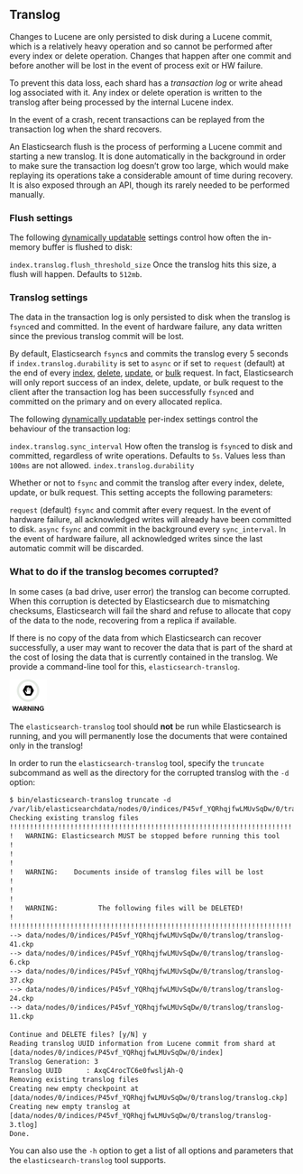 ## Translog

Changes to Lucene are only persisted to disk during a Lucene commit, which is a relatively heavy operation and so cannot be performed after every index or delete operation. Changes that happen after one commit and before another will be lost in the event of process exit or HW failure.

To prevent this data loss, each shard has a _transaction log_ or write ahead log associated with it. Any index or delete operation is written to the translog after being processed by the internal Lucene index.

In the event of a crash, recent transactions can be replayed from the transaction log when the shard recovers.

An Elasticsearch flush is the process of performing a Lucene commit and starting a new translog. It is done automatically in the background in order to make sure the transaction log doesn’t grow too large, which would make replaying its operations take a considerable amount of time during recovery. It is also exposed through an API, though its rarely needed to be performed manually.

### Flush settings

The following [dynamically updatable](indices-update-settings.html "Update Indices Settings") settings control how often the in-memory buffer is flushed to disk:

`index.translog.flush_threshold_size`
     Once the translog hits this size, a flush will happen. Defaults to `512mb`. 

### Translog settings

The data in the transaction log is only persisted to disk when the translog is `fsync`ed and committed. In the event of hardware failure, any data written since the previous translog commit will be lost.

By default, Elasticsearch `fsync`s and commits the translog every 5 seconds if `index.translog.durability` is set to `async` or if set to `request` (default) at the end of every [index](docs-index_.html "Index API"), [delete](docs-delete.html "Delete API"), [update](docs-update.html "Update API"), or [bulk](docs-bulk.html "Bulk API") request. In fact, Elasticsearch will only report success of an index, delete, update, or bulk request to the client after the transaction log has been successfully `fsync`ed and committed on the primary and on every allocated replica.

The following [dynamically updatable](indices-update-settings.html "Update Indices Settings") per-index settings control the behaviour of the transaction log:

`index.translog.sync_interval`
     How often the translog is `fsync`ed to disk and committed, regardless of write operations. Defaults to `5s`. Values less than `100ms` are not allowed. 
`index.translog.durability`
    

Whether or not to `fsync` and commit the translog after every index, delete, update, or bulk request. This setting accepts the following parameters:

`request`
     (default) `fsync` and commit after every request. In the event of hardware failure, all acknowledged writes will already have been committed to disk. 
`async`
     `fsync` and commit in the background every `sync_interval`. In the event of hardware failure, all acknowledged writes since the last automatic commit will be discarded. 

### What to do if the translog becomes corrupted?

In some cases (a bad drive, user error) the translog can become corrupted. When this corruption is detected by Elasticsearch due to mismatching checksums, Elasticsearch will fail the shard and refuse to allocate that copy of the data to the node, recovering from a replica if available.

If there is no copy of the data from which Elasticsearch can recover successfully, a user may want to recover the data that is part of the shard at the cost of losing the data that is currently contained in the translog. We provide a command-line tool for this, `elasticsearch-translog`.

![Warning](images/icons/warning.png)

The `elasticsearch-translog` tool should **not** be run while Elasticsearch is running, and you will permanently lose the documents that were contained only in the translog!

In order to run the `elasticsearch-translog` tool, specify the `truncate` subcommand as well as the directory for the corrupted translog with the `-d` option:
    
    
    $ bin/elasticsearch-translog truncate -d /var/lib/elasticsearchdata/nodes/0/indices/P45vf_YQRhqjfwLMUvSqDw/0/translog/
    Checking existing translog files
    !!!!!!!!!!!!!!!!!!!!!!!!!!!!!!!!!!!!!!!!!!!!!!!!!!!!!!!!!!!!!!!!!!!!!!!
    !   WARNING: Elasticsearch MUST be stopped before running this tool   !
    !                                                                     !
    !   WARNING:    Documents inside of translog files will be lost       !
    !                                                                     !
    !   WARNING:          The following files will be DELETED!            !
    !!!!!!!!!!!!!!!!!!!!!!!!!!!!!!!!!!!!!!!!!!!!!!!!!!!!!!!!!!!!!!!!!!!!!!!
    --> data/nodes/0/indices/P45vf_YQRhqjfwLMUvSqDw/0/translog/translog-41.ckp
    --> data/nodes/0/indices/P45vf_YQRhqjfwLMUvSqDw/0/translog/translog-6.ckp
    --> data/nodes/0/indices/P45vf_YQRhqjfwLMUvSqDw/0/translog/translog-37.ckp
    --> data/nodes/0/indices/P45vf_YQRhqjfwLMUvSqDw/0/translog/translog-24.ckp
    --> data/nodes/0/indices/P45vf_YQRhqjfwLMUvSqDw/0/translog/translog-11.ckp
    
    Continue and DELETE files? [y/N] y
    Reading translog UUID information from Lucene commit from shard at [data/nodes/0/indices/P45vf_YQRhqjfwLMUvSqDw/0/index]
    Translog Generation: 3
    Translog UUID      : AxqC4rocTC6e0fwsljAh-Q
    Removing existing translog files
    Creating new empty checkpoint at [data/nodes/0/indices/P45vf_YQRhqjfwLMUvSqDw/0/translog/translog.ckp]
    Creating new empty translog at [data/nodes/0/indices/P45vf_YQRhqjfwLMUvSqDw/0/translog/translog-3.tlog]
    Done.

You can also use the `-h` option to get a list of all options and parameters that the `elasticsearch-translog` tool supports.
